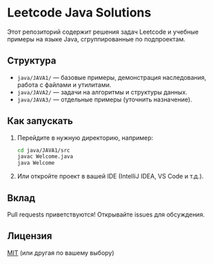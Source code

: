 # Leetcode Java Solutions

Этот репозиторий содержит решения задач Leetcode и учебные примеры на языке Java, сгруппированные по подпроектам.

## Структура

- `java/JAVA1/` — базовые примеры, демонстрация наследования, работа с файлами и утилитами.
- `java/JAVA2/` — задачи на алгоритмы и структуры данных.
- `java/JAVA3/` — отдельные примеры (уточнить назначение).

## Как запускать

1. Перейдите в нужную директорию, например:
   ```bash
   cd java/JAVA1/src
   javac Welcome.java
   java Welcome
   ```
2. Или откройте проект в вашей IDE (IntelliJ IDEA, VS Code и т.д.).

## Вклад

Pull requests приветствуются! Открывайте issues для обсуждения.

## Лицензия

[MIT](LICENSE) (или другая по вашему выбору) 